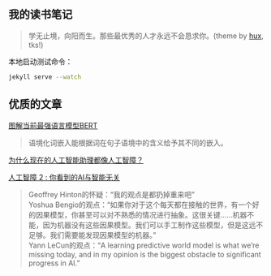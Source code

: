 ## 我的读书笔记

> 学无止境，向阳而生。那些最优秀的人才永远不会恳求你。(theme by [hux](http://huangxuan.me/), tks!)

本地启动测试命令：

```bash
jekyll serve --watch
```

## 优质的文章

[图解当前最强语言模型BERT](https://www.jiqizhixin.com/articles/121304)

> 语境化词嵌入能根据词在句子语境中的含义给予其不同的嵌入。

[为什么现在的人工智能助理都像人工智障？](https://mp.weixin.qq.com/s/EhRk_bCNefyYh8HuulpknA)

> 

[人工智障 2 : 你看到的AI与智能无关](https://www.jiqizhixin.com/articles/2019-01-21-2)

> Geoffrey Hinton的怀疑：“我的观点是都扔掉重来吧”\
> Yoshua Bengio的观点：“如果你对于这个每天都在接触的世界，有一个好的因果模型，你甚至可以对不熟悉的情况进行抽象。这很关键......机器不能，因为机器没有这些因果模型。我们可以手工制作这些模型，但是这远不足够。我们需要能发现因果模型的机器。”\
> Yann LeCun的观点：“A learning predictive world model is what we’re missing today, and in my opinion is the biggest obstacle to significant progress in AI.”


